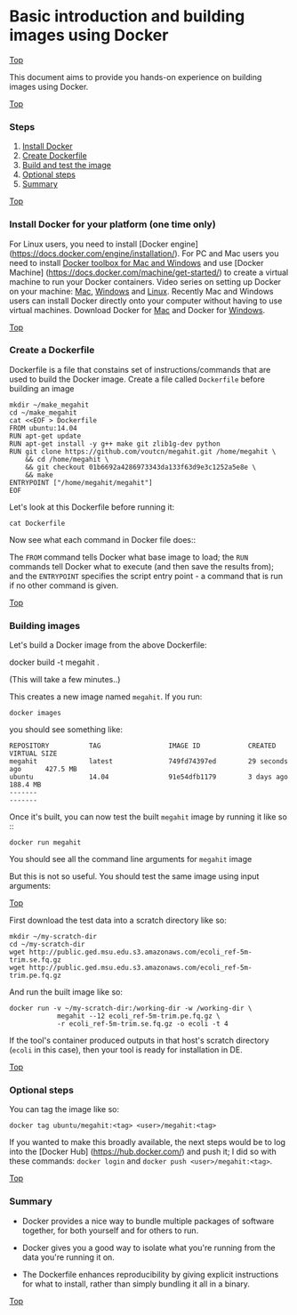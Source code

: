 # Basic introduction and building images using Docker 

<a href="#top" class="top" id="table-of-contents">Top</a>

This document aims to provide you hands-on experience on building images using Docker.

<a href="#top" class="top" id="steps">Top</a>
### Steps
1. [Install Docker](#installdocker)
2. [Create Dockerfile](#createdockerfile)
3. [Build and test the image](#buildtest)
4. [Optional steps](#optional)
5. [Summary](#summary)

<a href="#top" class="top" id="steps">Top</a>
<a id="installdocker"></a>
### Install Docker for your platform (one time only)

For Linux users, you need to install [Docker engine] (https://docs.docker.com/engine/installation/). For PC and Mac users you need to install [Docker toolbox for Mac and Windows](https://www.docker.com/products/docker-toolbox) and use [Docker Machine] (https://docs.docker.com/machine/get-started/) to create a virtual machine to run your Docker containers. Video series on setting up Docker on your machine: [Mac](https://www.youtube.com/watch?v=lNkVxDSRo7M), [Windows](https://youtu.be/S7NVloq0EBc) and [Linux](https://www.youtube.com/watch?v=V9AKvZZCWLc). Recently Mac and Windows users can install Docker directly onto your computer without having to use virtual machines. Download Docker for [Mac](https://download.docker.com/mac/stable/Docker.dmg) and Docker for [Windows](https://download.docker.com/win/stable/InstallDocker.msi).


<a href="#top" class="top" id="steps">Top</a>
<a id="createdockerfile"></a>
### Create a Dockerfile
Dockerfile is a file that constains set of instructions/commands that are used to build the Docker image. Create a file called `Dockerfile` before building an image

```
mkdir ~/make_megahit
cd ~/make_megahit
cat <<EOF > Dockerfile
FROM ubuntu:14.04
RUN apt-get update
RUN apt-get install -y g++ make git zlib1g-dev python
RUN git clone https://github.com/voutcn/megahit.git /home/megahit \
    && cd /home/megahit \
    && git checkout 01b6692a4286973343da133f63d9e3c1252a5e8e \
    && make
ENTRYPOINT ["/home/megahit/megahit"]
EOF
```

Let's look at this Dockerfile before running it:

`cat Dockerfile`

Now see what each command in Docker file does::

The `FROM` command tells Docker what base image to load; the `RUN` commands tell Docker what to execute (and then save the results from);
and the `ENTRYPOINT` specifies the script entry point - a command that is run if no other command is given.

<a href="#top" class="top" id="table-of-contents">Top</a>
<a id="buildingimages"></a>
### Building images

Let's build a Docker image from the above Dockerfile:

docker build -t megahit .

(This will take a few minutes..)

This creates a new image named `megahit`. If you run:

`docker images`

you should see something like:

```
REPOSITORY          TAG                 IMAGE ID            CREATED             VIRTUAL SIZE
megahit             latest              749fd74397ed        29 seconds ago      427.5 MB
ubuntu              14.04               91e54dfb1179        3 days ago          188.4 MB
-------
-------
```

Once it's built, you can now test the built `megahit` image by running it like so ::

`docker run megahit`

You should see all the command line arguments for `megahit` image

But this is not so useful. You should test the same image using input arguments:

<a href="#top" class="top" id="steps">Top</a>
<a id="buildtest"></a>

First download the test data into a scratch directory like so:

```
mkdir ~/my-scratch-dir
cd ~/my-scratch-dir
wget http://public.ged.msu.edu.s3.amazonaws.com/ecoli_ref-5m-trim.se.fq.gz
wget http://public.ged.msu.edu.s3.amazonaws.com/ecoli_ref-5m-trim.pe.fq.gz
```

And run the built image like so:

```
docker run -v ~/my-scratch-dir:/working-dir -w /working-dir \
            megahit --12 ecoli_ref-5m-trim.pe.fq.gz \
            -r ecoli_ref-5m-trim.se.fq.gz -o ecoli -t 4
```
If the tool's container produced outputs in that host's scratch directory (`ecoli` in this case), then your tool is ready for installation in DE.


<a href="#top" class="top" id="table-of-contents">Top</a>
<a id="optional"></a>
### Optional steps

You can tag the image like so:

`docker tag ubuntu/megahit:<tag> <user>/megahit:<tag>`

If you wanted to make this broadly available, the next steps
would be to log into the [Docker Hub] (https://hub.docker.com/) and push it; I did so with these commands: ``docker login`` and ``docker push <user>/megahit:<tag>``.


<a href="#top" class="top" id="table-of-contents">Top</a>
<a id="summary"></a>
### Summary

* Docker provides a nice way to bundle multiple packages of software
  together, for both yourself and for others to run.

* Docker gives you a good way to isolate what you're running from the
  data you're running it on.

* The Dockerfile enhances reproducibility by giving explicit instructions
  for what to install, rather than simply bundling it all in a binary.


<a href="#top" class="top" id="table-of-contents">Top</a>
<a id="support"></a>
